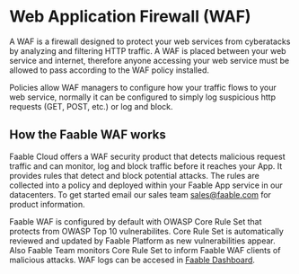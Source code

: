 # Web Application Firewall (WAF)

A WAF is a firewall designed to protect your web services from cyberatacks by analyzing and filtering HTTP traffic. A WAF is placed between your web service and internet, therefore anyone accessing your web service must be allowed to pass according to the WAF policy installed.

Policies allow WAF managers to configure how your traffic flows to your web service, normally it can be configured to simply log suspicious http requests (GET, POST, etc.) or log and block.

## How the Faable WAF works

Faable Cloud offers a WAF security product that detects malicious request traffic and can monitor, log and block traffic before it reaches your App. It provides rules that detect and block potential attacks. The rules are collected into a policy and deployed within your Faable App service in our datacenters. To get started email our sales team [sales@faable.com](mailto:sales@faable.com) for product information.

Faable WAF is configured by default with OWASP Core Rule Set that protects from OWASP Top 10 vulnerabilites.
Core Rule Set is automatically reviewed and updated by Faable Platform as new vulnerabilities appear.
Also Faable Team monitors Core Rule Set to inform Faable WAF clients of malicious attacks.
WAF logs can be accesed in [Faable Dashboard](https://www.faable.com/dashboard).
